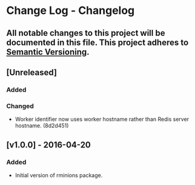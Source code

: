 # Change Log - Changelog
All notable changes to this project will be documented in this file.
This project adheres to [Semantic Versioning](http://semver.org/).
------------------------------------------------------------------

## [Unreleased]
### Added

### Changed
- Worker identifier now uses worker hostname rather than Redis server hostname. (8d2d451)

## [v1.0.0] - 2016-04-20
### Added
- Initial version of rminions package.